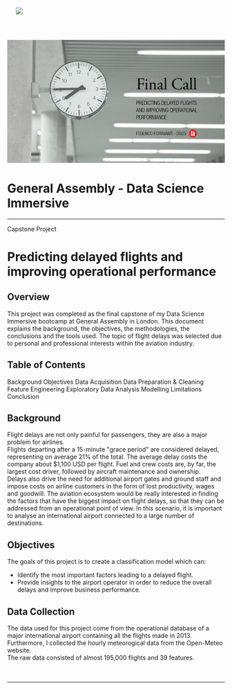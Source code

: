 <img src="http://imgur.com/1ZcRyrc.png" style="float: left; margin: 20px; height: 55px">

![](images/01_cover.png?raw=true)

# General Assembly - Data Science Immersive

---

Capstone Project

# Predicting delayed flights and improving operational performance


## Overview
This project was completed as the final capstone of my Data Science Immersive bootcamp at General Assembly in London. This document explains the background, the objectives, the methodologies, the conclusions and the tools used. The topic of flight delays was selected due to personal and professional interests within the aviation industry.


## Table of Contents

Background
Objectives
Data Acquisition
Data Preparation & Cleaning
Feature Engineering
Exploratory Data Analysis
Modelling
Limitations
Conclusion




## Background

Flight delays are not only painful for passengers, they are also a major problem for airlines.  
Flights departing after a 15-minute "grace period" are considered delayed, representing on average 21% of the total. The average delay costs the company about $1,100 USD per flight. Fuel and crew costs are, by far, the largest cost driver, followed by aircraft maintenance and ownership.  
Delays also drive the need for additional airport gates and ground staff and impose costs on airline customers in the form of lost productivity, wages and goodwill.
The aviation ecosystem would be really interested in finding the factors that have the biggest impact on flight delays, so that they can be addressed from an operational point of view. In this scenario, it is important to analyse an international airport connected to a large number of destinations. 



## Objectives

The goals of this project is to create a classification model which can:

- Identify the most important factors leading to a delayed flight.
- Provide insights to the airport operator in order to reduce the overall delays and improve business performance.


## Data Collection

The data used for this project come from the operational database of a major international airport containing all the flights made in 2013. Furthermore, I collected the hourly meteorogical data from the Open-Meteo website.  
The raw data consisted of almost 195,000 flights and 39 features.  
<br/><br/>


***
